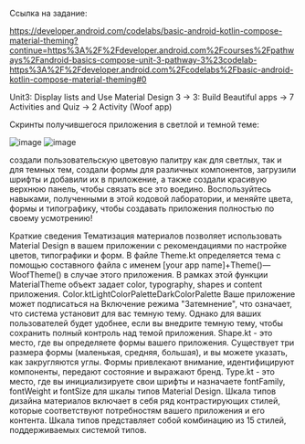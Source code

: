 Ссылка на задание:

https://developer.android.com/codelabs/basic-android-kotlin-compose-material-theming?continue=https%3A%2F%2Fdeveloper.android.com%2Fcourses%2Fpathways%2Fandroid-basics-compose-unit-3-pathway-3%23codelab-https%3A%2F%2Fdeveloper.android.com%2Fcodelabs%2Fbasic-android-kotlin-compose-material-theming#0

Unit3: Display lists and Use Material Design 3 -> 3: Build Beautiful apps -> 7 Activities and Quiz -> 2 Activity (Woof app)

Скринты получившегося приложения в светлой и темной теме:

![image](https://github.com/gipnozhard/WoofCompose/assets/71705375/ebc988d1-7b17-4cea-b834-873b15942bb0)
![image](https://github.com/gipnozhard/WoofCompose/assets/71705375/6196faec-f07c-4dc3-b84d-70f6fedc6e1c)

создали пользовательскую цветовую палитру как для светлых, так и для темных тем, создали формы для различных компонентов, загрузили шрифты и добавили их в приложение, а также создали красивую верхнюю панель, чтобы связать все это воедино. Воспользуйтесь навыками, полученными в этой кодовой лаборатории, и меняйте цвета, формы и типографику, чтобы создавать приложения полностью по своему усмотрению!

Краткие сведения
Тематизация материалов позволяет использовать Material Design в вашем приложении с рекомендациями по настройке цветов, типографики и форм.
В файле Theme.kt определяется тема с помощью составного файла с именем [your app name]+Theme()—WoofTheme() в случае этого приложения. В рамках этой функции MaterialTheme объект задает color, typography, shapes и content приложения.
Color.ktLightColorPaletteDarkColorPalette
Ваше приложение может подписаться на Включение режима "Затемнение", что означает, что система установит для вас темную тему. Однако для ваших пользователей будет удобнее, если вы внедрите темную тему, чтобы сохранить полный контроль над темой приложения.
Shape.kt - это место, где вы определяете формы вашего приложения. Существует три размера формы (маленькая, средняя, большая), и вы можете указать, как закругляются углы.
Формы привлекают внимание, идентифицируют компоненты, передают состояние и выражают бренд.
Type.kt - это место, где вы инициализируете свои шрифты и назначаете fontFamily, fontWeight и fontSize для шкалы типов Material Design.
Шкала типов дизайна материалов включает в себя ряд контрастирующих стилей, которые соответствуют потребностям вашего приложения и его контента. Шкала типов представляет собой комбинацию из 15 стилей, поддерживаемых системой типов.
